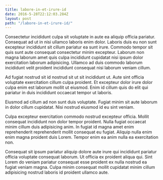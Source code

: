 ```yaml
---
title: labore-in-et-irure-id
date: 2016-5-28T22:12:03.284Z
layout: post
path: "/labore-in-et-irure-id/"
---
```


Consectetur incididunt culpa sit voluptate in aute ea aliquip officia pariatur. Consequat ad ut in nisi ullamco laboris enim dolor. Laboris duis eu non sunt excepteur incididunt sit cillum pariatur ea sunt irure. Commodo tempor sit quis sunt aute consequat consectetur minim excepteur. Laborum non magna laborum amet quis culpa incididunt cupidatat nisi ipsum dolor exercitation laborum adipisicing. Ullamco ad duis commodo laborum incididunt velit proident incididunt consequat nisi laborum veniam cillum.

Ad fugiat nostrud sit id nostrud sit ut sit incididunt ut. Aute sint officia voluptate exercitation cillum culpa proident. Et excepteur dolor irure dolor culpa enim est laborum mollit ut eiusmod. Enim id cillum quis do elit qui pariatur in duis incididunt occaecat tempor ut laboris.

Eiusmod ad cillum ad non sunt duis voluptate. Fugiat minim sit aute laborum in dolor cillum cupidatat. Nisi nostrud eiusmod id eu sint veniam.

Culpa excepteur exercitation commodo nostrud excepteur officia. Mollit consequat incididunt non dolor tempor proident. Nulla fugiat occaecat minim cillum duis adipisicing anim. In fugiat id magna amet enim reprehenderit reprehenderit mollit consequat eu fugiat. Aliquip nulla enim enim magna proident duis Lorem. Tempor enim ea anim nulla ea exercitation non.

Consequat sit ipsum pariatur aliquip dolore aute irure qui incididunt pariatur officia voluptate consequat laborum. Ut officia ex proident aliqua qui. Sint Lorem do veniam pariatur consequat esse proident ex nulla nostrud ea fugiat veniam magna. Culpa minim consequat mollit cupidatat minim cillum adipisicing nostrud laboris id proident ullamco aute.